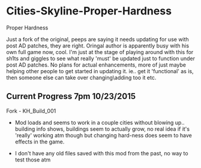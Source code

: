 # Cities-Skyline-Proper-Hardness
Proper Hardness



Just a fork of the original, peeps are saying it needs updating for use with post AD patches, they are right.
Oringal author is apparently busy with his own full game now, cool.
I'm just at the stage of playing around with this for sh1ts and giggles to see what
really 'must' be updated just to function under post AD patches. 
No plans for actual enhancements, more of just maybe helping other people to get started in updating it.
ie.. get it 'functional' as is, then someone else can take over changing\adding too it etc.


Current Progress 7pm 10/23/2015
----------------------------

Fork - KH_Build_001
- Mod loads and seems to work in a couple cities without blowing up.. building info shows, buildings seem
to actually grow, no real idea if it's 'really' working atm though but changing hard-ness does seem to have
effects in the game.

- I don't have any old files saved with this mod from the past, no way to test those atm